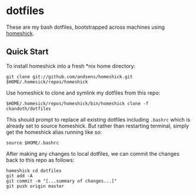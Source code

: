 dotfiles
========

These are my bash dotfiles, bootstrapped across machines using [homeshick](https://github.com/andsens/homeshick).

Quick Start
-----------

To install homeshick into a fresh *nix home directory:

    git clone git://github.com/andsens/homeshick.git $HOME/.homesick/repos/homeshick

Use homeshick to clone and symlink my dotfiles from this repo:

    $HOME/.homesick/repos/homeshick/bin/homeshick clone -f ckandoth/dotfiles

This should prompt to replace all existing dotfiles including `.bashrc` which is already set to source homeshick. But rather than restarting terminal, simply get the homeshick alias running like so:

    source $HOME/.bashrc

After making any changes to local dotfiles, we can commit the changes back to this repo as follows:

    homeshick cd dotfiles
    git add -A
    git commit -m "[...summary of changes...]"
    git push origin master
